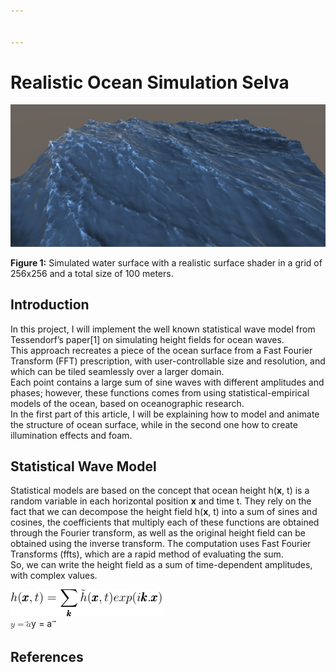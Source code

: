 ```yaml
---


---
```


<h1 id="realistic-ocean-simulation-selva">Realistic Ocean Simulation Selva</h1>
<p><img src="img/overview.png" alt="overview"></p>
<p><strong>Figure 1:</strong> Simulated water surface with a realistic surface shader in a grid of 256x256 and a total size of 100 meters.</p>
<h2 id="introduction">Introduction</h2>
<p>In this project, I will implement the well known statistical wave model from Tessendorf’s paper[1] on simulating height fields for ocean waves.<br>
This approach recreates a piece of the ocean surface from a Fast Fourier Transform (FFT) prescription, with user-controllable size and resolution, and which can be tiled seamlessly over a larger domain.<br>
Each point contains a large sum of sine waves with different amplitudes and phases; however, these functions comes from using statistical-empirical models of the ocean, based on oceanographic research.<br>
In the first part of this article, I will be explaining how to model and animate the structure of ocean surface, while in the second one how to create illumination effects and foam.</p>
<h2 id="statistical-wave-model">Statistical Wave Model</h2>
<p>Statistical models are based on the concept that ocean height h(<strong>x</strong>, t) is a random variable in each horizontal position <strong>x</strong> and time t.  They rely on the fact that we can decompose the height field h(<strong>x</strong>, t) into a sum of sines and cosines, the coefficients that multiply each of these functions are obtained through the Fourier transform, as well as the original height field can be obtained using the inverse transform. The computation uses Fast Fourier Transforms (ffts), which are a rapid method of evaluating the sum.<br>
So, we can write the height field as a sum of time-dependent amplitudes, with complex values.</p>
<p><img src="img/eq1.png" alt=""><br>
<span class="katex--display"><span class="katex-display"><span class="katex"><span class="katex-mathml"><math><semantics><mrow><mi>y</mi><mo>=</mo><mover accent="true"><mi>a</mi><mo>⃗</mo></mover></mrow><annotation encoding="application/x-tex">
y = \vec{a}
</annotation></semantics></math></span><span class="katex-html" aria-hidden="true"><span class="base"><span class="strut" style="height: 0.625em; vertical-align: -0.19444em;"></span><span class="mord mathdefault" style="margin-right: 0.03588em;">y</span><span class="mspace" style="margin-right: 0.277778em;"></span><span class="mrel">=</span><span class="mspace" style="margin-right: 0.277778em;"></span></span><span class="base"><span class="strut" style="height: 0.714em; vertical-align: 0em;"></span><span class="mord accent"><span class="vlist-t"><span class="vlist-r"><span class="vlist" style="height: 0.714em;"><span class="" style="top: -3em;"><span class="pstrut" style="height: 3em;"></span><span class="mord"><span class="mord mathdefault">a</span></span></span><span class="" style="top: -3em;"><span class="pstrut" style="height: 3em;"></span><span class="accent-body" style="left: -0.2355em;"><span class="overlay" style="height: 0.714em; width: 0.471em;"><svg width="0.471em" height="0.714em" style="width:0.471em" viewBox="0 0 471 714" preserveAspectRatio="xMinYMin"><path d="M377 20c0-5.333 1.833-10 5.5-14S391 0 397 0c4.667 0 8.667 1.667 12 5
3.333 2.667 6.667 9 10 19 6.667 24.667 20.333 43.667 41 57 7.333 4.667 11
10.667 11 18 0 6-1 10-3 12s-6.667 5-14 9c-28.667 14.667-53.667 35.667-75 63
-1.333 1.333-3.167 3.5-5.5 6.5s-4 4.833-5 5.5c-1 .667-2.5 1.333-4.5 2s-4.333 1
-7 1c-4.667 0-9.167-1.833-13.5-5.5S337 184 337 178c0-12.667 15.667-32.333 47-59
H213l-171-1c-8.667-6-13-12.333-13-19 0-4.667 4.333-11.333 13-20h359
c-16-25.333-24-45-24-59z"></path></svg></span></span></span></span></span></span></span></span></span></span></span></span></p>
<h2 id="references">References</h2>

